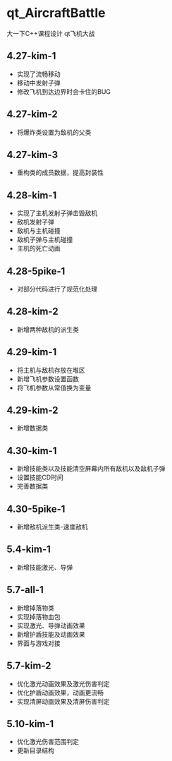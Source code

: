 # qt_AircraftBattle
大一下C++课程设计 qt飞机大战

## 4.27-kim-1
+ 实现了流畅移动
+ 移动中发射子弹
+ 修改飞机到达边界时会卡住的BUG

## 4.27-kim-2
+ 将爆炸类设置为敌机的父类

## 4.27-kim-3
+ 重构类的成员数据，提高封装性

## 4.28-kim-1
+ 实现了主机发射子弹击毁敌机
+ 敌机发射子弹
+ 敌机与主机碰撞
+ 敌机子弹与主机碰撞
+ 主机的死亡动画

## 4.28-5pike-1
+ 对部分代码进行了规范化处理

## 4.28-kim-2
+ 新增两种敌机的派生类

## 4.29-kim-1
+ 将主机与敌机存放在堆区
+ 新增飞机参数设置函数
+ 将飞机参数从常值换为变量

## 4.29-kim-2
+ 新增数据类

## 4.30-kim-1
+ 新增技能类以及技能清空屏幕内所有敌机以及敌机子弹
+ 设置技能CD时间
+ 完善数据类

## 4.30-5pike-1
+ 新增敌机派生类-速度敌机

## 5.4-kim-1
+ 新增技能激光、导弹

## 5.7-all-1
+ 新增掉落物类
+ 实现掉落物血包
+ 实现激光、导弹动画效果
+ 新增护盾技能及动画效果
+ 界面与游戏对接

## 5.7-kim-2
+ 优化激光动画效果及激光伤害判定
+ 优化护盾动画效果，动画更流畅
+ 实现清屏动画效果及清屏伤害判定

## 5.10-kim-1
+ 优化激光伤害范围判定
+ 更新目录结构
